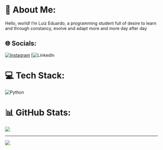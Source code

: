 # 💫 About Me:
Hello, world! I’m Luiz Eduardo, a programming student full of desire to learn and through constancy, evolve and adapt more and more day after day


## 🌐 Socials:
[![Instagram](https://img.shields.io/badge/Instagram-%23E4405F.svg?logo=Instagram&logoColor=white)](https://instagram.com/eduardo_martins1720)
[![LinkedIn](https://www.linkedin.com/in/luiz-eduardo-martins-miranda-76b920278/)

# 💻 Tech Stack:
![Python](https://img.shields.io/badge/python-3670A0?style=for-the-badge&logo=python&logoColor=ffdd54)
# 📊 GitHub Stats:
![](https://github-readme-stats.vercel.app/api/top-langs/?username=uEduardo2124&theme=dark&hide_border=true&include_all_commits=false&count_private=false&layout=compact)

---
[![](https://visitcount.itsvg.in/api?id=uEduardo2124&icon=0&color=0)](https://visitcount.itsvg.in)

<!-- Proudly created with GPRM ( https://gprm.itsvg.in ) -->
<!--
**uEduardo2124/uEduardo2124** is a ✨ _special_ ✨ repository because its `README.md` (this file) appears on your GitHub profile.

Here are some ideas to get you started:

- 🔭 I’m currently working on ...
- 🌱 I’m currently learning ...
- 👯 I’m looking to collaborate on ...
- 🤔 I’m looking for help with ...
- 💬 Ask me about ...
- 📫 How to reach me: ...
- 😄 Pronouns: ...
- ⚡ Fun fact: ...
-->
